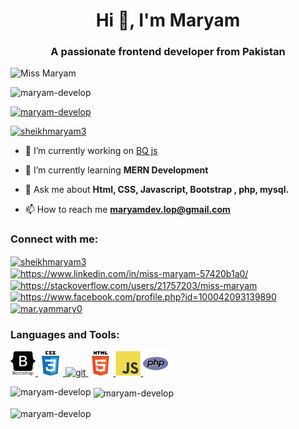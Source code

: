 <h1 align="center">Hi 👋, I'm Maryam</h1>
<h3 align="center">A passionate frontend developer from Pakistan</h3>
<img src="https://i.stack.imgur.com/Cby2r.png?s=256&g=1" alt="Miss Maryam">
<p align="left"> <img src="https://komarev.com/ghpvc/?username=maryam-develop&label=Profile%20views&color=0e75b6&style=flat" alt="maryam-develop" /> </p>

<p align="left"> <a href="https://github.com/ryo-ma/github-profile-trophy"><img src="https://github-profile-trophy.vercel.app/?username=maryam-develop" alt="maryam-develop" /></a> </p>

<p align="left"> <a href="https://twitter.com/sheikhmaryam3" target="blank"><img src="https://img.shields.io/twitter/follow/sheikhmaryam3?logo=twitter&style=for-the-badge" alt="sheikhmaryam3" /></a> </p>

- 🔭 I’m currently working on [BQ js](https://github.com/maryam-develop/BQ_js.git)

- 🌱 I’m currently learning **MERN Development**

- 💬 Ask me about **Html, CSS, Javascript, Bootstrap , php, mysql.**

- 📫 How to reach me **maryamdev.lop@gmail.com**

<h3 align="left">Connect with me:</h3>
<p align="left">
<a href="https://twitter.com/sheikhmaryam3" target="blank"><img align="center" src="https://raw.githubusercontent.com/rahuldkjain/github-profile-readme-generator/master/src/images/icons/Social/twitter.svg" alt="sheikhmaryam3" height="30" width="40" /></a>
<a href="https://linkedin.com/in/https://www.linkedin.com/in/miss-maryam-57420b1a0/" target="blank"><img align="center" src="https://raw.githubusercontent.com/rahuldkjain/github-profile-readme-generator/master/src/images/icons/Social/linked-in-alt.svg" alt="https://www.linkedin.com/in/miss-maryam-57420b1a0/" height="30" width="40" /></a>
<a href="https://stackoverflow.com/users/https://stackoverflow.com/users/21757203/miss-maryam" target="blank"><img align="center" src="https://raw.githubusercontent.com/rahuldkjain/github-profile-readme-generator/master/src/images/icons/Social/stack-overflow.svg" alt="https://stackoverflow.com/users/21757203/miss-maryam" height="30" width="40" /></a>
<a href="https://fb.com/https://www.facebook.com/profile.php?id=100042093139890" target="blank"><img align="center" src="https://raw.githubusercontent.com/rahuldkjain/github-profile-readme-generator/master/src/images/icons/Social/facebook.svg" alt="https://www.facebook.com/profile.php?id=100042093139890" height="30" width="40" /></a>
<a href="https://instagram.com/mar.yammary0" target="blank"><img align="center" src="https://raw.githubusercontent.com/rahuldkjain/github-profile-readme-generator/master/src/images/icons/Social/instagram.svg" alt="mar.yammary0" height="30" width="40" /></a>
</p>

<h3 align="left">Languages and Tools:</h3>
<p align="left"> <a href="https://getbootstrap.com" target="_blank" rel="noreferrer"> <img src="https://raw.githubusercontent.com/devicons/devicon/master/icons/bootstrap/bootstrap-plain-wordmark.svg" alt="bootstrap" width="40" height="40"/> </a> <a href="https://www.w3schools.com/css/" target="_blank" rel="noreferrer"> <img src="https://raw.githubusercontent.com/devicons/devicon/master/icons/css3/css3-original-wordmark.svg" alt="css3" width="40" height="40"/> </a> <a href="https://git-scm.com/" target="_blank" rel="noreferrer"> <img src="https://www.vectorlogo.zone/logos/git-scm/git-scm-icon.svg" alt="git" width="40" height="40"/> </a> <a href="https://www.w3.org/html/" target="_blank" rel="noreferrer"> <img src="https://raw.githubusercontent.com/devicons/devicon/master/icons/html5/html5-original-wordmark.svg" alt="html5" width="40" height="40"/> </a> <a href="https://developer.mozilla.org/en-US/docs/Web/JavaScript" target="_blank" rel="noreferrer"> <img src="https://raw.githubusercontent.com/devicons/devicon/master/icons/javascript/javascript-original.svg" alt="javascript" width="40" height="40"/> </a> <a href="https://www.php.net" target="_blank" rel="noreferrer"> <img src="https://raw.githubusercontent.com/devicons/devicon/master/icons/php/php-original.svg" alt="php" width="40" height="40"/> </a> </p>

<p><img align="left" src="https://github-readme-stats.vercel.app/api/top-langs?username=maryam-develop&show_icons=true&locale=en&layout=compact" alt="maryam-develop" /></p>

<p>&nbsp;<img align="center" src="https://github-readme-stats.vercel.app/api?username=maryam-develop&show_icons=true&locale=en" alt="maryam-develop" /></p>

<p><img align="center" src="https://github-readme-streak-stats.herokuapp.com/?user=maryam-develop&" alt="maryam-develop" /></p>
